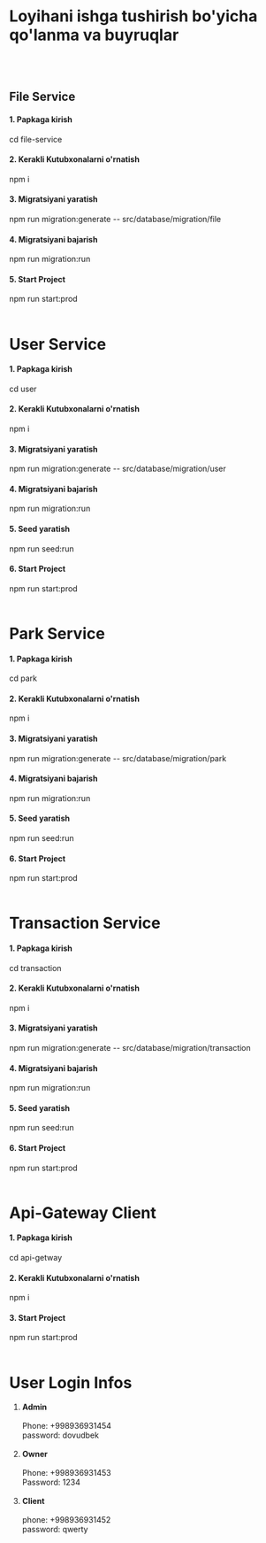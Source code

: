 # Loyihani ishga tushirish bo'yicha qo'lanma va buyruqlar

<br><br>
## File Service
#### 1. Papkaga kirish 
cd file-service
#### 2. Kerakli Kutubxonalarni o'rnatish 
npm i
#### 3. Migratsiyani yaratish 
npm run migration:generate -- src/database/migration/file
#### 4. Migratsiyani bajarish
npm run migration:run
#### 5. Start Project
npm run start:prod
<br><br>

# User Service
#### 1. Papkaga kirish 
cd user
#### 2. Kerakli Kutubxonalarni o'rnatish 
npm i
#### 3. Migratsiyani yaratish 
npm run migration:generate -- src/database/migration/user
#### 4. Migratsiyani bajarish
npm run migration:run
#### 5. Seed yaratish
npm run seed:run
#### 6. Start Project
npm run start:prod
<br><br>

# Park Service
#### 1. Papkaga kirish 
cd park
#### 2. Kerakli Kutubxonalarni o'rnatish 
npm i
#### 3. Migratsiyani yaratish 
npm run migration:generate -- src/database/migration/park
#### 4. Migratsiyani bajarish
npm run migration:run
#### 5. Seed yaratish
npm run seed:run
#### 6. Start Project
npm run start:prod
<br><br>

# Transaction Service
#### 1. Papkaga kirish 
cd transaction
#### 2. Kerakli Kutubxonalarni o'rnatish 
npm i
#### 3. Migratsiyani yaratish 
npm run migration:generate -- src/database/migration/transaction
#### 4. Migratsiyani bajarish
npm run migration:run
#### 5. Seed yaratish
npm run seed:run
#### 6. Start Project
npm run start:prod
<br><br>

# Api-Gateway Client
#### 1. Papkaga kirish 
cd api-getway
#### 2. Kerakli Kutubxonalarni o'rnatish 
npm i
#### 3. Start Project
npm run start:prod
<br><br>

# User Login Infos

1. <b>Admin</b><br><br>
   Phone: +998936931454
   <br>
   password: dovudbek
   <br><br>
2. <b>Owner</b><br><br>
   Phone: +998936931453
   <br>
   Password: 1234
   <br><br>
3. <b>Client</b><br><br>
   phone: +998936931452
   <br>
   password: qwerty
